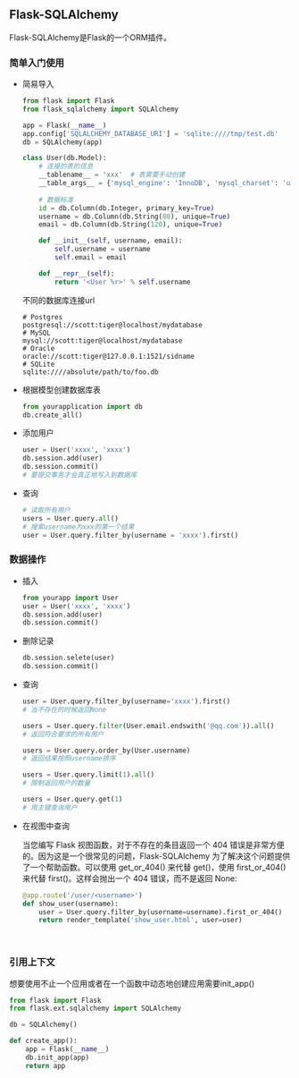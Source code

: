 ## Flask-SQLAlchemy

Flask-SQLAlchemy是Flask的一个ORM插件。

### 简单入门使用

* 简易导入

  ```python
  from flask import Flask
  from flask_sqlalchemy import SQLAlchemy

  app = Flask(__name__)
  app.config['SQLALCHEMY_DATABASE_URI'] = 'sqlite:////tmp/test.db'
  db = SQLAlchemy(app)

  class User(db.Model):
      # 连接的表的信息
      __tablename__ = 'xxx'  # 表需要手动创建
      __table_args__ = {'mysql_engine': 'InnoDB', 'mysql_charset': 'utf8'}
      
      # 数据标准
      id = db.Column(db.Integer, primary_key=True)
      username = db.Column(db.String(80), unique=True)
      email = db.Column(db.String(120), unique=True)

      def __init__(self, username, email):
          self.username = username
          self.email = email

      def __repr__(self):
          return '<User %r>' % self.username
  ```

  不同的数据库连接url

  ```
  # Postgres
  postgresql://scott:tiger@localhost/mydatabase
  # MySQL
  mysql://scott:tiger@localhost/mydatabase
  # Oracle
  oracle://scott:tiger@127.0.0.1:1521/sidname
  # SQLite 
  sqlite:////absolute/path/to/foo.db
  ```


* 根据模型创建数据库表

  ```python
  from yourapplication import db
  db.create_all()
  ```


* 添加用户

  ```python
  user = User('xxxx', 'xxxx')
  db.session.add(user)
  db.session.commit()
  # 要提交事务才会真正地写入到数据库
  ```


* 查询

  ```python
  # 读取所有用户
  users = User.query.all()
  # 搜索username为xxx的第一个结果
  user = User.query.filter_by(username = 'xxxx').first()
  ```



### 数据操作

* 插入

  ```python
  from yourapp import User
  user = User('xxxx', 'xxxx')
  db.session.add(user)
  db.session.commit()
  ```

* 删除记录

  ```python
  db.session.selete(user)
  db.session.commit()
  ```

* 查询

  ````python
  user = User.query.filter_by(username='xxxx').first()
  # 当不存在的时候返回None

  users = User.query.filter(User.email.endswith('@qq.com')).all()
  # 返回符合要求的所有用户

  users = User.query.order_by(User.username)
  # 返回结果按照username排序

  users = User.query.limit(1).all()
  # 限制返回用户的数量

  users = User.query.get(1)
  # 用主键查询用户
  ````

* 在视图中查询

  当您编写 Flask 视图函数，对于不存在的条目返回一个 404 错误是非常方便的。因为这是一个很常见的问题，Flask-SQLAlchemy 为了解决这个问题提供了一个帮助函数。可以使用 get_or_404() 来代替 get()，使用 first_or_404() 来代替 first()。这样会抛出一个 404 错误，而不是返回 None:

  ```python
  @app.route('/user/<username>')
  def show_user(username):
      user = User.query.filter_by(username=username).first_or_404()
      return render_template('show_user.html', user=user)
  ```

  ​

###  引用上下文

想要使用不止一个应用或者在一个函数中动态地创建应用需要init_app()

```python
from flask import Flask
from flask.ext.sqlalchemy import SQLAlchemy

db = SQLAlchemy()

def create_app():
    app = Flask(__name__)
    db.init_app(app)
    return app
```

